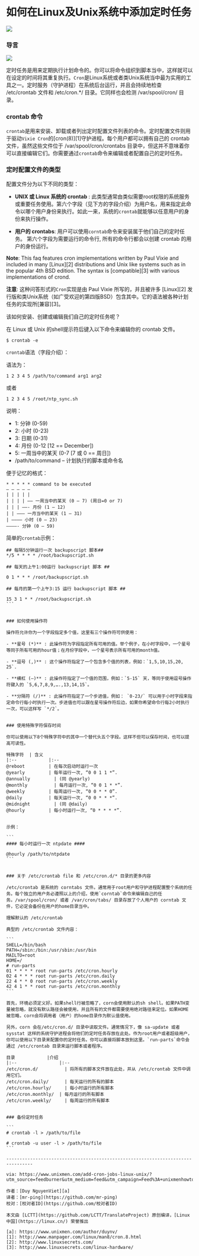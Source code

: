 如何在Linux及Unix系统中添加定时任务
======================================


![](https://www.unixmen.com/wp-content/uploads/2016/05/HOW-TO-ADD-CRON-JOBS-IN-LINUX-AND-UNIX-696x334.png)

### 导言

![](http://www.unixmen.com/wp-content/uploads/2016/05/cronjob.gif)

定时任务是用来定期执行计划命令的。你可以将命令组织到脚本当中，这样就可以在设定的时间将其重复执行。`Cron`是Linux系统或者类Unix系统当中最为实用的工具之一。定时服务（守护进程）在系统后台运行，并且会持续地检查 /etc/crontab 文件和 /etc/cron.*/ 目录。它同样也会检测 /var/spool/cron/ 目录。


### crontab 命令

`crontab`是用来安装、卸载或者列出定时配置文件列表的命令。定时配置文件则用于驱动`Vixie Cron`的[cron(8)][1]守护进程。每个用户都可以拥有自己的 crontab 文件，虽然这些文件位于 /var/spool/cron/crontabs 目录中，但这并不意味着你可以直接编辑它们。你需要通过`crontab`命令来编辑或者配置自己的定时任务。


### 定时配置文件的类型

配置文件分为以下不同的类型：

- **UNIX 或 Linux 系统的 crontab** : 此类型通常由类似需要root权限的系统服务或重要任务使用。第六个字段（见下方的字段介绍）为用户名，用来指定此命令以哪个用户身份来执行。如此一来，系统的`crontab`就能够以任意用户的身份来执行操作。

- **用户的 crontabs**: 用户可以使用`corntab`命令来安装属于他们自己的定时任务。 第六个字段为需要运行的命令行, 所有的命令行都会以创建 crontab 的用户的身份运行。

**Note**: This faq features cron implementations written by Paul Vixie and included in many [Linux][2] distributions and Unix like systems such as in the popular 4th BSD edition. The syntax is [compatible][3] with various implementations of crond.

**注意**: 这种问答形式的`Cron`实现是由 Paul Vixie 所写的，并且被许多 [Linux][2] 发行版和类Unix系统（如广受欢迎的第四版BSD）包含其中。它的语法被各种计划任务的实现所[兼容][3]。

该如何安装、创建或编辑我们自己的定时任务呢？

在 Linux 或 Unix 的shell提示符后键入以下命令来编辑你的 crontab 文件。

```
$ crontab -e
```

`crontab`语法（字段介绍）：

语法为：

```
1 2 3 4 5 /path/to/command arg1 arg2
```

或者

```
1 2 3 4 5 /root/ntp_sync.sh
```

说明：

- 1: 分钟 (0-59)
- 2: 小时 (0-23)
- 3: 日期 (0-31)
- 4: 月份 (0-12 [12 == December])
- 5: 一周当中的某天 (0-7 [7 或 0 == 周日])
- /path/to/command – 计划执行的脚本或命令名

便于记忆的格式：

```
* * * * * command to be executed
– – – – –
| | | | |
| | | | —– 一周当中的某天 (0 – 7) (周日=0 or 7)
| | | ——- 月份 (1 – 12)
| | ——— 一月当中的某天 (1 – 31)
| ———– 小时 (0 – 23)
————- 分钟 (0 – 59)
```

简单的`crontab`示例：
 
````
## 每隔5分钟运行一次 backupscript 脚本##
*/5 * * * * /root/backupscript.sh

## 每天的上午1:00运行 backupscript 脚本 ##

0 1 * * * /root/backupscript.sh

## 每月的第一个上午3:15 运行 backupscript 脚本 ##

15 3 1 * * /root/backupscript.sh
```


### 如何使用操作符

操作符允许你为一个字段指定多个值，这里有三个操作符可供使用：

- **星号 (*)** : 此操作符为字段指定所有可用的值。举个例子，在小时字段中，一个星号等同于所有可用的hour值；在月份字段中，一个星号表示所有可用的month值。

- **逗号 (,)** : 这个操作符指定了一个包含多个值的列表，例如：`1,5,10,15,20, 25`.

- **横杠 (–)** : 此操作符指定了一个值的范围，例如：`5-15` 天，等同于使用逗号操作符键入的 `5,6,7,8,9,….,13,14,15`。

- **分隔符 (/)** : 此操作符指定了一个步进值，例如： `0-23/` 可以用于小时字段来指定命令行每小时执行一次。步进值也可以跟在星号操作符后边，如果你希望命令行每2小时执行一次，可以这样写 `*/2`。


### 使用特殊字符保存时间

你可以使用以下8个特殊字符中的其中一个替代头五个字段。这样不但可以保存时间，也可以提高可读性。

特殊字符  |	含义
|:--            |:--
@reboot	        | 在每次启动时运行一次
@yearly	        | 每年运行一次, “0 0 1 1 *”.
@annually	      | (同 @yearly)
@monthly	      | 每月运行一次, “0 0 1 * *”.
@weekly	        | 每周运行一次, “0 0 * * 0”.
@daily	        | 每天运行一次, “0 0 * * *”.
@midnight	      | (同 @daily)
@hourly	        | 每小时运行一次, “0 * * * *”.
 

示例：

```
#### 每小时运行一次 ntpdate ####

@hourly /path/to/ntpdate
```
 

### 关于 /etc/crontab file 和 /etc/cron.d/* 目录的更多内容

/etc/crontab 是系统的 corntabs 文件。通常用于root用户和守护进程配置整个系统的任务。每个独立的用户务必遵照以上的介绍，使用`corntab`命令来编辑自己的任务。/var/spool/cron/ 或者 /var/cron/tabs/ 目录存放了个人用户的 corntab 文件，它必定会备份在用户的home目录当中。

理解默认的 /etc/crontab

典型的 /etc/crontab 文件内容：

```
SHELL=/bin/bash
PATH=/sbin:/bin:/usr/sbin:/usr/bin
MAILTO=root
HOME=/
# run-parts
01 * * * * root run-parts /etc/cron.hourly
02 4 * * * root run-parts /etc/cron.daily
22 4 * * 0 root run-parts /etc/cron.weekly
42 4 1 * * root run-parts /etc/cron.monthly
```

首先，环境必须定义好。如果shell行被忽略了，corn会使用默认的sh shell。如果PATH变量被忽略，就没有默认路径会被使用，并且所有的文件都需要使用绝对路径来定位。如果HOME被忽略，corn会将调用者（用户）的home目录作为默认值使用。

另外，corn 会在/etc/cron.d/ 目录中读取文件。通常情况下，像 sa-update 或者 sysstat 这样的系统守护进程会将他们的定时任务存放在此处。作为root用户或者超级用户，你可以使用以下目录来配置你的定时任务。你可以直接将脚本放到这里。`run-parts`命令会通过 /etc/crontab 目录来运行脚本或者程序。

目录	          |介绍
|:--                |:--
/etc/cron.d/	      | 将所有的脚本文件放在此处，并从 /etc/crontab 文件中调用它们。
/etc/cron.daily/	  | 每天运行的所有的脚本
/etc/cron.hourly/	  | 每小时运行的所有脚本
/etc/cron.monthly/	| 每月运行的所有脚本
/etc/cron.weekly/	  | 每周运行的所有脚本
 

### 备份定时任务

```
# crontab -l > /path/to/file

# crontab -u user -l > /path/to/file
```

--------------------------------------------------------------------------------

via: https://www.unixmen.com/add-cron-jobs-linux-unix/?utm_source=feedburner&utm_medium=feed&utm_campaign=Feed%3A+unixmenhowtos+%28Unixmen+Howtos+%26+Tutorials%29

作者：[Duy NguyenViet][a]
译者：[mr-ping](https://github.com/mr-ping)
校对：[校对者ID](https://github.com/校对者ID)

本文由 [LCTT](https://github.com/LCTT/TranslateProject) 原创编译，[Linux中国](https://linux.cn/) 荣誉推出

[a]: https://www.unixmen.com/author/duynv/
[1]: http://www.manpager.com/linux/man8/cron.8.html
[2]: http://www.linuxsecrets.com/
[3]: http://www.linuxsecrets.com/linux-hardware/
